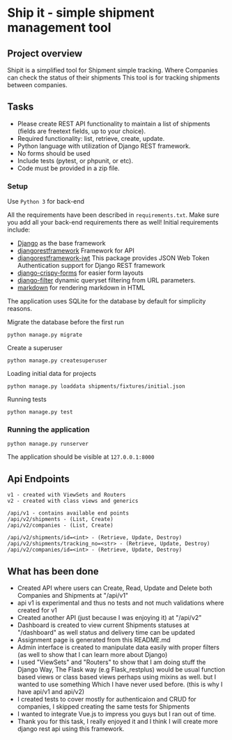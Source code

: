 # Ship it - simple shipment management tool

## Project overview

Shipit is a simplified tool for Shipment simple tracking. Where Companies can check the status of their shipments
This tool is for tracking shipments between companies.

## Tasks
- Please create REST API functionality to maintain a list of shipments (fields are freetext fields, up to your choice).
- Required functionality: list, retrieve, create, update.
- Python language with utilization of Django REST framework.
- No forms should be used
- Include tests (pytest, or phpunit, or etc).
- Code must be provided in a zip file.

### Setup

Use `Python 3` for back-end

All the requirements have been described in `requirements.txt`. Make sure you add all your back-end requirements there as well!
Initial requirements include:

- [Django](https://docs.djangoproject.com/en/1.11/) as the base framework
- [djangorestframework](https://www.django-rest-framework.org/) Framework for API
- [djangorestframework-jwt](https://getblimp.github.io/django-rest-framework-jwt/) This package provides JSON Web Token Authentication support for Django REST framework
- [django-crispy-forms](http://django-crispy-forms.readthedocs.io/en/latest/) for easier form layouts
- [django-filter](https://pypi.org/project/django-filter/) dynamic queryset filtering from URL parameters.
- [markdown](http://pythonhosted.org/Markdown/siteindex.html) for rendering markdown in HTML


The application uses SQLite for the database by default for simplicity reasons.

Migrate the database before the first run

    python manage.py migrate

Create a superuser

    python manage.py createsuperuser

Loading initial data for projects

    python manage.py loaddata shipments/fixtures/initial.json
 
 Running tests
    
    python manage.py test

### Running the application

    python manage.py runserver

The application should be visible at `127.0.0.1:8000` 

## Api Endpoints
    v1 - created with ViewSets and Routers
    v2 - created with class views and generics
     
    /api/v1 - contains available end points
    /api/v2/shipments - (List, Create) 
    /api/v2/companies - (List, Create) 
    
    /api/v2/shipments/id=<int> - (Retrieve, Update, Destroy)
    /api/v2/shipments/tracking_no=<str> - (Retrieve, Update, Destroy)
    /api/v2/companies/id=<int> - (Retrieve, Update, Destroy)

    
## What has been done

- Created API where users can Create, Read, Update and Delete both Companies and Shipments at "/api/v1"
- api v1 is experimental and thus no tests and not much validations where created for v1
- Created another API (just because I was enjoying it) at "/api/v2"
- Dashboard is created to view current Shipments statuses at "/dashboard" as well status and delivery time can be updated
- Assignment page is generated from this README.md
- Admin interface is created to manipulate data easily with proper filters (as well to show that I can learn more about Django)
- I used "ViewSets" and "Routers" to show that I am doing stuff the Django Way, The Flask way (e.g Flask_restplus)
would be usual function based views or class based views perhaps using mixins as well.
but I wanted to use something Which I have never used before. (this is why I have api/v1 and api/v2)
- I created tests to cover mostly for authenticaion and CRUD for companies, I skipped creating the same tests for Shipments
- I wanted to integrate Vue.js to impress you guys but I ran out of time.
- Thank you for this task, I really enjoyed it and I think I will create more django rest api using this framework.
 